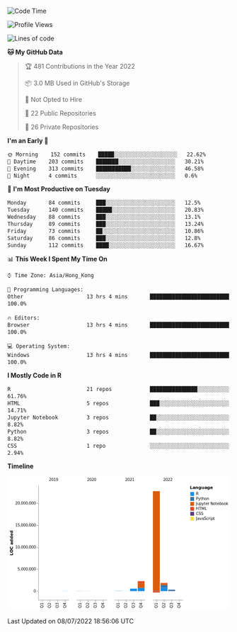 

<!--**wt12318/wt12318** is a ✨ _special_ ✨ repository because its `README.md` (this file) appears on your GitHub profile.-->

<!--START_SECTION:waka-->
![Code Time](http://img.shields.io/badge/Code%20Time-0%20secs-blue)

![Profile Views](http://img.shields.io/badge/Profile%20Views-1-blue)

![Lines of code](https://img.shields.io/badge/From%20Hello%20World%20I%27ve%20Written-27%20Million%20lines%20of%20code-blue)

**🐱 My GitHub Data** 

> 🏆 481 Contributions in the Year 2022
 > 
> 📦 3.0 MB Used in GitHub's Storage 
 > 
> 🚫 Not Opted to Hire
 > 
> 📜 22 Public Repositories 
 > 
> 🔑 26 Private Repositories  
 > 
**I'm an Early 🐤** 

```text
🌞 Morning    152 commits    █████░░░░░░░░░░░░░░░░░░░░   22.62% 
🌆 Daytime    203 commits    ███████░░░░░░░░░░░░░░░░░░   30.21% 
🌃 Evening    313 commits    ███████████░░░░░░░░░░░░░░   46.58% 
🌙 Night      4 commits      ░░░░░░░░░░░░░░░░░░░░░░░░░   0.6%

```
📅 **I'm Most Productive on Tuesday** 

```text
Monday       84 commits     ███░░░░░░░░░░░░░░░░░░░░░░   12.5% 
Tuesday      140 commits    █████░░░░░░░░░░░░░░░░░░░░   20.83% 
Wednesday    88 commits     ███░░░░░░░░░░░░░░░░░░░░░░   13.1% 
Thursday     89 commits     ███░░░░░░░░░░░░░░░░░░░░░░   13.24% 
Friday       73 commits     ██░░░░░░░░░░░░░░░░░░░░░░░   10.86% 
Saturday     86 commits     ███░░░░░░░░░░░░░░░░░░░░░░   12.8% 
Sunday       112 commits    ████░░░░░░░░░░░░░░░░░░░░░   16.67%

```


📊 **This Week I Spent My Time On** 

```text
⌚︎ Time Zone: Asia/Hong_Kong

💬 Programming Languages: 
Other                    13 hrs 4 mins       █████████████████████████   100.0%

🔥 Editors: 
Browser                  13 hrs 4 mins       █████████████████████████   100.0%

💻 Operating System: 
Windows                  13 hrs 4 mins       █████████████████████████   100.0%

```

**I Mostly Code in R** 

```text
R                        21 repos            ███████████████░░░░░░░░░░   61.76% 
HTML                     5 repos             ███░░░░░░░░░░░░░░░░░░░░░░   14.71% 
Jupyter Notebook         3 repos             ██░░░░░░░░░░░░░░░░░░░░░░░   8.82% 
Python                   3 repos             ██░░░░░░░░░░░░░░░░░░░░░░░   8.82% 
CSS                      1 repo              ░░░░░░░░░░░░░░░░░░░░░░░░░   2.94%

```


**Timeline**

![Chart not found](https://raw.githubusercontent.com/wt12318/wt12318/main/charts/bar_graph.png) 


 Last Updated on 08/07/2022 18:56:06 UTC
<!--END_SECTION:waka-->


